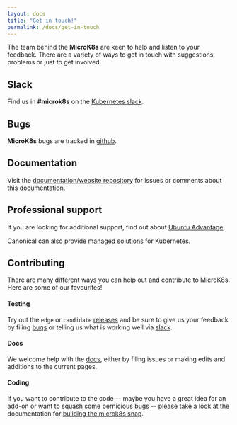 ```yaml
---
layout: docs
title: "Get in touch!"
permalink: /docs/get-in-touch
---
```


The team behind the **MicroK8s** are keen to help and listen to your feedback.
There are a variety of ways to get in touch with suggestions, problems or just
to get involved.

## Slack

Find us in **#microk8s** on the [Kubernetes slack][slack].

## Bugs

**MicroK8s** bugs  are tracked in [github][bugs].

## Documentation

Visit the [documentation/website repository][docs] for issues or comments about
this documentation.

## Professional support

If you are looking for additional support, find out about [Ubuntu Advantage][support].

Canonical can also provide [managed solutions][managed] for Kubernetes.

<a id="contributing"> </a>
## Contributing

There are many different ways you can help out and contribute to MicroK8s. Here
are some of our favourites!

#### Testing  

Try out the `edge` or `candidate` [releases][] and be sure
to give us your feedback by filing [bugs][] or telling us what is working
well via [slack][].

#### Docs

We welcome help with the [docs][], either by filing issues or
making edits and additions to the current pages.

#### Coding

If you want to contribute to the code -- maybe you have a great
idea for an [add-on][] or want to squash some pernicious [bugs][] -- please
take a look at the documentation for [building the microk8s snap][build].

<!-- LINKS -->

[docs]:  https://github.com/canonical-web-and-design/microk8s.io
[bugs]: https://github.com/ubuntu/microk8s/issues
[support]: http://ubuntu.com/support
[managed]: http://ubuntu.com/kubernetes/managed
[slack]: http://slack.kubernetes.io/
[releases]: /docs/setting-snap-channel
[add-on]: /docs/addons
[build]: https://github.com/ubuntu/microk8s/blob/master/docs/build.md
